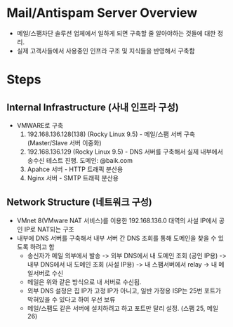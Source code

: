 # Mail/Antispam Server Overview
- 메일/스팸차단 솔루션 업체에서 일하게 되면 구축할 줄 알아야하는 것들에 대한 정리.
- 실제 고객사들에서 사용중인 인프라 구조 및 지식들을 반영해서 구축함

# Steps

## Internal Infrastructure (사내 인프라 구성)
- VMWARE로 구축
	1. 192.168.136.128(138) (Rocky Linux 9.5) - 메일/스팸 서버 구축 (Master/Slave 서버 이중화)
	2. 192.168.136.129 (Rocky Linux 9.5) - DNS 서버를 구축해서 실제 내부에서 송수신 테스트 진행. 도메인: @baik.com
	3. Apahce 서버 - HTTP 트래픽 분산용
	4. Nginx 서버 - SMTP 트래픽 분산용
	
## Network Structure (네트워크 구성)
- VMnet 8(VMware NAT 서비스)를 이용한 192.168.136.0 대역의 사설 IP에서 공인 IP로 NAT되는 구조
- 내부에 DNS 서버를 구축해서 내부 서버 간 DNS 조회를 통해 도메인을 찾을 수 있도록 하려고 함
	- 송신자가 메일 외부에서 발송 -> 외부 DNS에서 내 도메인 조회 (공인 IP용) -> 내부 DNS에서 내 도메인 조회 (사설 IP용) -> 내 스팸서버에서 relay -> 내 메일서버로 수신
	- 메일은 위와 같은 방식으로 내 서버로 수신됨.
	- 외부 DNS 설정은 집 IP가 고정 IP가 아니고, 일반 가정용 ISP는 25번 포트가 막혀있을 수 있다고 하여 우선 보류
	- 메일/스팸도 같은 서버에 설치하려고 하고 포트만 달리 설정. (스팸 25, 메일 26)